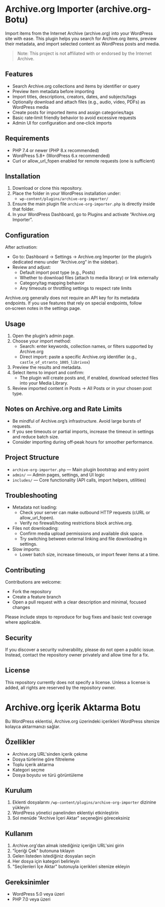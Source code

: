 # Archive.org Importer (archive.org-Botu)

Import items from the Internet Archive (archive.org) into your WordPress site with ease. This plugin helps you search for Archive.org items, preview their metadata, and import selected content as WordPress posts and media.

> Note: This project is not affiliated with or endorsed by the Internet Archive.

## Features

- Search Archive.org collections and items by identifier or query
- Preview item metadata before importing
- Import titles, descriptions, creators, dates, and subjects/tags
- Optionally download and attach files (e.g., audio, video, PDFs) as WordPress media
- Create posts for imported items and assign categories/tags
- Basic rate‑limit friendly behavior to avoid excessive requests
- Admin UI for configuration and one‑click imports

## Requirements

- PHP 7.4 or newer (PHP 8.x recommended)
- WordPress 5.8+ (WordPress 6.x recommended)
- Curl or allow_url_fopen enabled for remote requests (one is sufficient)

## Installation

1. Download or clone this repository.
2. Place the folder in your WordPress installation under:
   - `wp-content/plugins/archive-org-importer/`
3. Ensure the main plugin file `archive-org-importer.php` is directly inside that folder.
4. In your WordPress Dashboard, go to Plugins and activate “Archive.org Importer”.

## Configuration

After activation:

- Go to: Dashboard → Settings → Archive.org Importer (or the plugin’s dedicated menu under “Archive.org” in the sidebar).
- Review and adjust:
  - Default import post type (e.g., Posts)
  - Whether to download files (attach to media library) or link externally
  - Category/tag mapping behavior
  - Any timeouts or throttling settings to respect rate limits

Archive.org generally does not require an API key for its metadata endpoints. If you use features that rely on special endpoints, follow on‑screen notes in the settings page.

## Usage

1. Open the plugin’s admin page.
2. Choose your import method:
   - Search: enter keywords, collection names, or filters supported by Archive.org
   - Direct import: paste a specific Archive.org identifier (e.g., `castle_of_otranto_1005_librivox`)
3. Preview the results and metadata.
4. Select items to import and confirm:
   - The plugin will create posts and, if enabled, download selected files into your Media Library.
5. Review imported content in Posts → All Posts or in your chosen post type.

## Notes on Archive.org and Rate Limits

- Be mindful of Archive.org’s infrastructure. Avoid large bursts of requests.
- If you see timeouts or partial imports, increase the timeout in settings and reduce batch size.
- Consider importing during off‑peak hours for smoother performance.

## Project Structure

- `archive-org-importer.php` — Main plugin bootstrap and entry point
- `admin/` — Admin pages, settings, and UI logic
- `includes/` — Core functionality (API calls, import helpers, utilities)

## Troubleshooting

- Metadata not loading:
  - Check your server can make outbound HTTP requests (cURL or allow_url_fopen).
  - Verify no firewall/hosting restrictions block archive.org.
- Files not downloading:
  - Confirm media upload permissions and available disk space.
  - Try switching between external linking and file downloading in settings.
- Slow imports:
  - Lower batch size, increase timeouts, or import fewer items at a time.

## Contributing

Contributions are welcome:
- Fork the repository
- Create a feature branch
- Open a pull request with a clear description and minimal, focused changes

Please include steps to reproduce for bug fixes and basic test coverage where applicable.

## Security

If you discover a security vulnerability, please do not open a public issue. Instead, contact the repository owner privately and allow time for a fix.

## License

This repository currently does not specify a license. Unless a license is added, all rights are reserved by the repository owner.





# Archive.org İçerik Aktarma Botu

Bu WordPress eklentisi, Archive.org üzerindeki içerikleri WordPress sitenize kolayca aktarmanızı sağlar.

## Özellikler

- Archive.org URL'sinden içerik çekme
- Dosya türlerine göre filtreleme
- Toplu içerik aktarma
- Kategori seçme
- Dosya boyutu ve türü görüntüleme

## Kurulum

1. Eklenti dosyalarını `/wp-content/plugins/archive-org-importer` dizinine yükleyin
2. WordPress yönetici panelinden eklentiyi etkinleştirin
3. Sol menüde "Archive İçeri Aktar" seçeneğini göreceksiniz

## Kullanım

1. Archive.org'dan almak istediğiniz içeriğin URL'sini girin
2. "İçeriği Çek" butonuna tıklayın
3. Gelen listeden istediğiniz dosyaları seçin
4. Her dosya için kategori belirleyin
5. "Seçilenleri İçe Aktar" butonuyla içerikleri sitenize ekleyin

## Gereksinimler

- WordPress 5.0 veya üzeri
- PHP 7.0 veya üzeri 
